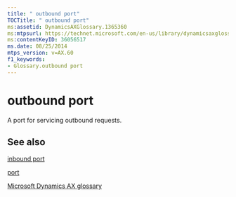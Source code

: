 ```yaml
---
title: " outbound port"
TOCTitle: " outbound port"
ms:assetid: DynamicsAXGlossary.1365360
ms:mtpsurl: https://technet.microsoft.com/en-us/library/dynamicsaxglossary.1365360(v=AX.60)
ms:contentKeyID: 36056517
ms.date: 08/25/2014
mtps_version: v=AX.60
f1_keywords:
- Glossary.outbound port
---
```


# outbound port

A port for servicing outbound requests.

## See also

[inbound port](inbound-port.md)

[port](port.md)

[Microsoft Dynamics AX glossary](glossary/microsoft-dynamics-ax-glossary.md)

  



